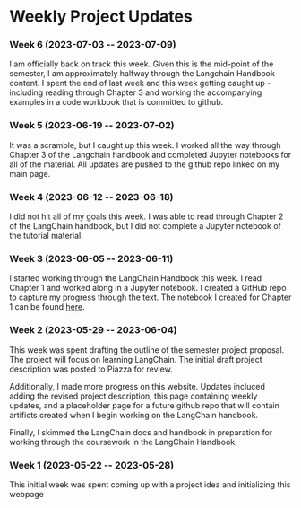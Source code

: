 # Weekly Project Updates

### Week 6 (2023-07-03 -- 2023-07-09)
I am officially back on track this week. Given this is the mid-point of the semester, I am approximately halfway through the Langchain Handbook content. I spent the end of last week and this week getting caught up - including reading through Chapter 3 and working the accompanying examples in a code workbook that is committed to github.

### Week 5 (2023-06-19 -- 2023-07-02)
It was a scramble, but I caught up this week. I worked all the way through Chapter 3 of the Langchain handbook and completed Jupyter notebooks for all of the material. All updates are pushed to the github repo linked on my main page.

### Week 4 (2023-06-12 -- 2023-06-18)
I did not hit all of my goals this week. I was able to read through Chapter 2 of the LangChain handbook, but I did not complete a Jupyter notebook of the tutorial material.

### Week 3 (2023-06-05 -- 2023-06-11)
I started working through the LangChain Handbook this week. I read Chapter 1 and worked along in a Jupyter notebook. I created a GitHub repo to capture my progress through the text. The notebook I created for Chapter 1 can be found [here](https://github.com/ewhanley/langchain_handbook/blob/main/chapter_1.ipynb).


### Week 2 (2023-05-29 -- 2023-06-04)
This week was spent drafting the outline of the semester project proposal. The project will focus on learning LangChain. The initial draft project description was posted to Piazza for review.

Additionally, I made more progress on this website. Updates incluced adding the revised project description, this page containing weekly updates, and a placeholder page for a future github repo that will contain artificts created when I begin working on the LangChain handbook.

Finally, I skimmed the LangChain docs and handbook in preparation for working through the coursework in the LangChain Handbook.

### Week 1 (2023-05-22 -- 2023-05-28)
This initial week was spent coming up with a project idea and initializing this webpage

